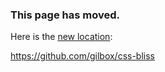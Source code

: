 ### This page has moved.

Here is the [new location](https://github.com/gilbox/css-bliss):

https://github.com/gilbox/css-bliss